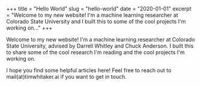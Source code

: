 +++
title = "Hello World"
slug = "hello-world"
date = "2020-01-01"
excerpt = "Welcome to my new website! I'm a machine learning researcher at Colorado State University and I built this to some of the cool projects I'm working on..."
+++

Welcome to my new website! I'm a machine learning researcher at Colorado State University, advised by Darrell Whitley and Chuck Anderson. I built this to share some of the cool research I'm reading and the cool projects I'm working on.

I hope you find some helpful articles here! Feel free to reach out to mail(at)timwhitaker.ai if you want to get in touch.